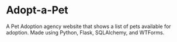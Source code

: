 # Adopt-a-Pet
A Pet Adoption agency website that shows a list of pets available for adoption. Made using Python, Flask, SQLAlchemy, and WTForms.
